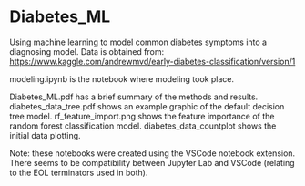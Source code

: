 # Diabetes_ML
Using machine learning to model common diabetes symptoms into a diagnosing model.
Data is obtained from: https://www.kaggle.com/andrewmvd/early-diabetes-classification/version/1

modeling.ipynb is the notebook where modeling took place.

Diabetes_ML.pdf has a brief summary of the methods and results.
diabetes_data_tree.pdf shows an example graphic of the default decision tree model.
rf_feature_import.png shows the feature importance of the random forest classification model.
diabetes_data_countplot shows the initial data plotting.

Note: these notebooks were created using the VSCode notebook extension. There seems to be compatibility between Jupyter Lab and VSCode (relating to the EOL terminators used in both).
